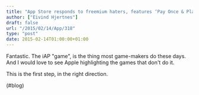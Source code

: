 ```yaml
---
title: "App Store responds to freemium haters, features ‘Pay Once & Play’ games with no in-app purchases | 9to5Mac"
author: ["Eivind Hjertnes"]
draft: false
url: "/2015/02/14/App/318"
type: "post"
date: 2015-02-14T01:00:00+01:00
---
```


Fantastic. The iAP "game", is the thing most game-makers do these days.
And I would love to see Apple highlighting the games that don't do it.

This is the first step, in the right direction.

(#blog)
